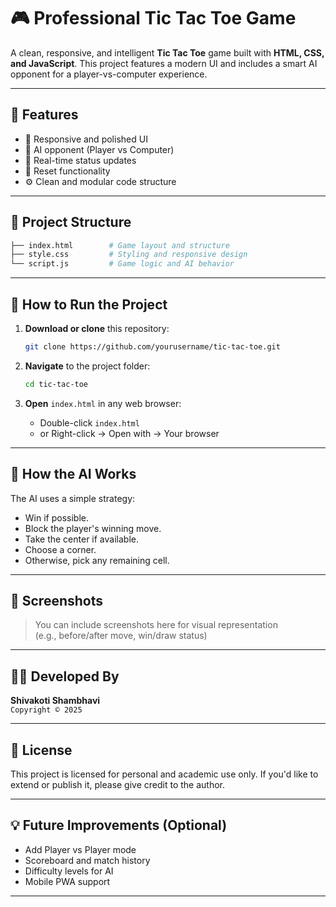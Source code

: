 
# 🎮 Professional Tic Tac Toe Game

A clean, responsive, and intelligent **Tic Tac Toe** game built with **HTML, CSS, and JavaScript**. This project features a modern UI and includes a smart AI opponent for a player-vs-computer experience.

---

## 📌 Features

- 🔷 Responsive and polished UI
- 🤖 AI opponent (Player vs Computer)
- 🎯 Real-time status updates
- 🔁 Reset functionality
- ⚙️ Clean and modular code structure

---

## 📁 Project Structure

```bash
├── index.html        # Game layout and structure
├── style.css         # Styling and responsive design
└── script.js         # Game logic and AI behavior
```

---

## 🚀 How to Run the Project

1. **Download or clone** this repository:
   ```bash
   git clone https://github.com/yourusername/tic-tac-toe.git
   ```

2. **Navigate** to the project folder:
   ```bash
   cd tic-tac-toe
   ```

3. **Open** `index.html` in any web browser:
   - Double-click `index.html`
   - or Right-click → Open with → Your browser

---

## 🧠 How the AI Works

The AI uses a simple strategy:
- Win if possible.
- Block the player's winning move.
- Take the center if available.
- Choose a corner.
- Otherwise, pick any remaining cell.

---

## 📸 Screenshots

> You can include screenshots here for visual representation  
> (e.g., before/after move, win/draw status)

---

## 👩‍💻 Developed By

**Shivakoti Shambhavi**  
`Copyright © 2025`

---

## 📃 License

This project is licensed for personal and academic use only. If you'd like to extend or publish it, please give credit to the author.

---

## 💡 Future Improvements (Optional)

- Add Player vs Player mode
- Scoreboard and match history
- Difficulty levels for AI
- Mobile PWA support

---
